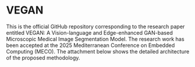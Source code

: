 # VEGAN
This is the official GitHub repository corresponding to the research paper entitled VEGAN: A Vision-language and Edge-enhanced
GAN-based Microscopic Medical Image Segmentation Model. The research work has been accepted at the 2025 Mediterranean Conference on Embedded Computing (MECO).
The attachment below shows the detailed architecture of the proposed methodology.
